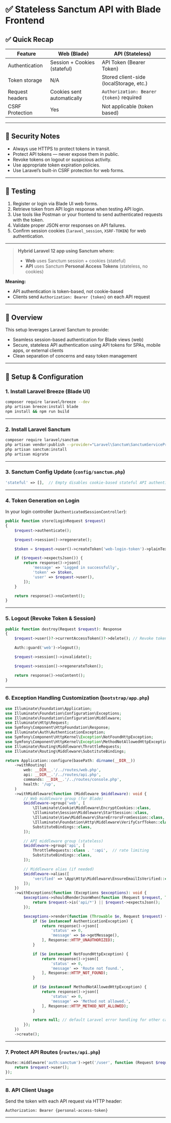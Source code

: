 # ✅ Stateless Sanctum API with Blade Frontend

## ✅ Quick Recap

| Feature         | Web (Blade)                  | API (Stateless)                          |
| --------------- | ---------------------------- | ---------------------------------------- |
| Authentication  | Session + Cookies (stateful) | API Token (Bearer Token)                 |
| Token storage   | N/A                          | Stored client-side (localStorage, etc.)  |
| Request headers | Cookies sent automatically   | `Authorization: Bearer {token}` required |
| CSRF Protection | Yes                          | Not applicable (token based)             |

---

## 🔐 Security Notes

* Always use HTTPS to protect tokens in transit.
* Protect API tokens — never expose them in public.
* Revoke tokens on logout or suspicious activity.
* Use appropriate token expiration policies.
* Use Laravel’s built-in CSRF protection for web forms.

---

## 🧪 Testing

1. Register or login via Blade UI web forms.
2. Retrieve token from API login response when testing API login.
3. Use tools like Postman or your frontend to send authenticated requests with the token.
4. Validate proper JSON error responses on API failures.
5. Confirm session cookies (`laravel_session`, `XSRF-TOKEN`) for web authentication.

---

> **Hybrid Laravel 12 app using Sanctum where:**
>
> * **Web** uses Sanctum session + cookies (stateful)
> * **API** uses Sanctum **Personal Access Tokens** (stateless, no cookies)

**Meaning:**

* API authentication is token-based, not cookie-based
* Clients send `Authorization: Bearer {token}` on each API request

---

## 🚀 Overview

This setup leverages Laravel Sanctum to provide:

* Seamless session-based authentication for Blade views (web)
* Secure, stateless API authentication using API tokens for SPAs, mobile apps, or external clients
* Clean separation of concerns and easy token management

---

## 🧱 Setup & Configuration

### 1. Install Laravel Breeze (Blade UI)

```bash
composer require laravel/breeze --dev
php artisan breeze:install blade
npm install && npm run build
```

---

### 2. Install Laravel Sanctum

```bash
composer require laravel/sanctum
php artisan vendor:publish --provider="Laravel\Sanctum\SanctumServiceProvider"
php artisan sanctum:install
php artisan migrate
```

---

### 3. Sanctum Config Update (`config/sanctum.php`)

```php
'stateful' => [],  // Empty disables cookie-based stateful API authentication
```

---

### 4. Token Generation on Login

In your login controller (`AuthenticatedSessionController`):

```php
public function store(LoginRequest $request)
{
    $request->authenticate();

    $request->session()->regenerate();

    $token = $request->user()->createToken('web-login-token')->plainTextToken;

    if ($request->expectsJson()) {
        return response()->json([
            'message' => 'Logged in successfully',
            'token' => $token,
            'user' => $request->user(),
        ]);
    }

    return response()->noContent();
}
```

---

### 5. Logout (Revoke Token & Session)

```php
public function destroy(Request $request): Response
{
    $request->user()?->currentAccessToken()?->delete(); // Revoke token

    Auth::guard('web')->logout();

    $request->session()->invalidate();

    $request->session()->regenerateToken();

    return response()->noContent();
}
```

---

### 6. Exception Handling Customization (`bootstrap/app.php`)

```php
use Illuminate\Foundation\Application;
use Illuminate\Foundation\Configuration\Exceptions;
use Illuminate\Foundation\Configuration\Middleware;
use Illuminate\Http\Request;
use Symfony\Component\HttpFoundation\Response;
use Illuminate\Auth\AuthenticationException;
use Symfony\Component\HttpKernel\Exception\NotFoundHttpException;
use Symfony\Component\HttpKernel\Exception\MethodNotAllowedHttpException;
use Illuminate\Routing\Middleware\ThrottleRequests;
use Illuminate\Routing\Middleware\SubstituteBindings;
```

```php
return Application::configure(basePath: dirname(__DIR__))
    ->withRouting(
        web: __DIR__.'/../routes/web.php',
        api: __DIR__.'/../routes/api.php',
        commands: __DIR__.'/../routes/console.php',
        health: '/up',
    )
    ->withMiddleware(function (Middleware $middleware): void {
        // Web middleware group (for Blade)
        $middleware->group('web', [
            \Illuminate\Cookie\Middleware\EncryptCookies::class,
            \Illuminate\Session\Middleware\StartSession::class,
            \Illuminate\View\Middleware\ShareErrorsFromSession::class,
            \Illuminate\Foundation\Http\Middleware\VerifyCsrfToken::class,
            SubstituteBindings::class,
        ]);

        // API middleware group (stateless)
        $middleware->group('api', [
            ThrottleRequests::class . ':api',  // rate limiting
            SubstituteBindings::class,
        ]);

        // Middleware alias (if needed)
        $middleware->alias([
            'verified' => \App\Http\Middleware\EnsureEmailIsVerified::class,
        ]);
    })
    ->withExceptions(function (Exceptions $exceptions): void {
        $exceptions->shouldRenderJsonWhen(function (Request $request, Throwable $e) {
            return $request->is('api/*') || $request->expectsJson();
        });

        $exceptions->render(function (Throwable $e, Request $request) {
            if ($e instanceof AuthenticationException) {
                return response()->json([
                    'status' => 0,
                    'message' => $e->getMessage(),
                ], Response::HTTP_UNAUTHORIZED);
            }

            if ($e instanceof NotFoundHttpException) {
                return response()->json([
                    'status' => 0,
                    'message' => 'Route not found.',
                ], Response::HTTP_NOT_FOUND);
            }

            if ($e instanceof MethodNotAllowedHttpException) {
                return response()->json([
                    'status' => 0,
                    'message' => 'Method not allowed.',
                ], Response::HTTP_METHOD_NOT_ALLOWED);
            }

            return null; // default Laravel error handling for other cases
        });
    })
    ->create();

```

---

### 7. Protect API Routes (`routes/api.php`)

```php
Route::middleware('auth:sanctum')->get('/user', function (Request $request) {
    return $request->user();
});
```

---

### 8. API Client Usage

Send the token with each API request via HTTP header:

```http
Authorization: Bearer {personal-access-token}
```

---
 